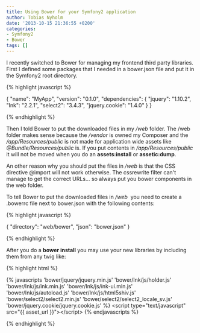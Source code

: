 ```yaml
---
title: Using Bower for your Symfony2 application
author: Tobias Nyholm
date: '2013-10-15 21:36:55 +0200'
categories:
- Symfony2
- Bower
tags: []
---
```


I recently switched to Bower for managing my frontend third party libraries. First I defined some packages that I needed in a bower.json file and put it in the Symfony2 root directory.


{% highlight javascript %}


{
&quot;name&quot;: &quot;MyApp&quot;,
&quot;version&quot;: &quot;0.1.0&quot;,
&quot;dependencies&quot;: {
&quot;jquery&quot;: &quot;1.10.2&quot;,
&quot;Ink&quot;: &quot;2.2.1&quot;,
&quot;select2&quot;: &quot;3.4.3&quot;,
&quot;jquery.cookie&quot;: &quot;1.4.0&quot;
}
}


{% endhighlight %}


Then I told Bower to put the downloaded files in my <em>/web</em> folder. The /web folder makes sense because the <em>/vendor</em> is owned my Composer and the <em>/app/Resources/public</em> is not made for application wide assets like <em>@Bundle/Resources/public</em> is. If you put contents in <em>/app/Resources/public</em> it will not be moved when you do an <strong>assets:install</strong> or <strong>assetic:dump</strong>.


An other reason why you should put the files in<em> /web</em> is that the CSS directive @import will not work otherwise. The cssrewrite filter can't manage to get the correct URLs... so always put you bower components in the web folder.


To tell Bower to put the downloaded files in <em>/web</em>  you need to create a .bowerrc file next to bower.json with the following contents:


{% highlight javascript %}


{
&quot;directory&quot;: &quot;web/bower&quot;,
&quot;json&quot;: &quot;bower.json&quot;
}


{% endhighlight %}


After you do a <strong>bower install</strong> you may use your new libraries by including them from any twig like:


{% highlight html %}


\{\% javascripts
'bower/jquery/jquery.min.js'
'bower/Ink/js/holder.js'
'bower/Ink/js/ink.min.js'
'bower/Ink/js/ink-ui.min.js'
'bower/Ink/js/autoload.js'
'bower/Ink/js/html5shiv.js'
'bower/select2/select2.min.js'
'bower/select2/select2_locale_sv.js'
'bower/jquery.cookie/jquery.cookie.js'
\%\}
 &lt;script type=&quot;text/javascript&quot; src=&quot;{{ asset_url }}&quot;&gt;&lt;/script&gt;
 \{\% endjavascripts \%\}


{% endhighlight %}

